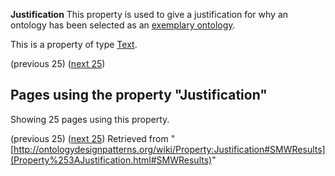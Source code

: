 __Justification__
This property is used to give a justification for why an ontology has been selected as an [exemplary ontology](../Odp/WhatIsAnExemplaryOntology.md "Odp:WhatIsAnExemplaryOntology").


This is a property of type [Text](../Type/Text.md "Type:Text").




  

(previous 25) ([next 25](http://ontologydesignpatterns.org/wiki/index.php?title=Property:Justification&from=Media+Value+Chain+Ontology#SMWResults "Property:Justification"))
## Pages using the property "Justification"


Showing 25 pages using this property.


(previous 25) ([next 25](http://ontologydesignpatterns.org/wiki/index.php?title=Property:Justification&from=Media+Value+Chain+Ontology#SMWResults "Property:Justification"))
Retrieved from "[http://ontologydesignpatterns.org/wiki/Property:Justification#SMWResults](Property%253AJustification.html#SMWResults)"